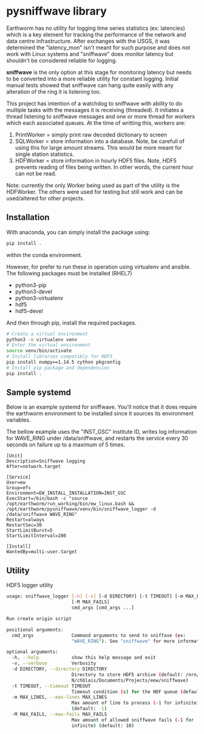 # pysniffwave library

Earthworm has no utility for logging time series statistics (ex: latencies) which is a key element for tracking the performance of the network and data centre infrastructure.  After exchanges with the USGS, it was determined the "latency_mon" isn't meant for such purpose and does not work with Linux systems and "sniffwave" does monitor latency but shouldn't be considered reliable for logging.

**sniffwave** is the only option at this stage for monitoring latency but needs to be converted into a more reliable utility for constant logging.  Initial manual tests showed that sniffwave can hang quite easily with any alteration of the ring it is listening too.

This project has intention of a watchdog to sniffwave with ability to do multiple tasks with the messages it is receiving (threaded).  It initiates a thread listening to sniffwave messages and one or more thread for workers which each associated queues.  At the time of writting this, workers are:

1. PrintWorker = simply print raw decoded dictionary to screen
2. SQLWorker = store information into a database.  Note, be carefull of using this for large amount streams.  This would be more meant for single station statistics.
3. HDFWorker = store information in hourly HDF5 files.  Note, HDF5 prevents reading of files being written.  In other words, the current hour can not be read.

Note: currently the only Worker being used as part of the utility is the HDFWorker.  The others were used for testing but still work and can be used/altered for other projects.

## Installation

With anaconda, you can simply install the package using:

```bash
pip install .
```

within the conda environment.

However, for prefer to run these in operation using virtualenv and ansible.  The following packages must be installed (RHEL7)

* python3-pip
* python3-devel
* python3-virtualenv
* hdf5
* hdf5-devel

And then through pip, install the required packages.

```bash
# Create a virtual environment
python3 -m virtualenv venv
# Enter the virtual environment
source venv/bin/activate
# Install libraries compatibly for HDF5
pip install numpy==1.14.5 cython pkgconfig
# Install pip package and dependencies
pip install .
```

## Sample systemd

Below is an example systemd for sniffwave.  You'll notice that it does require the earthworm environment to be installed since it sources its environment variables.

The bellow example uses the "INST_GSC" institute ID, writes log information for WAVE_RING under /data/sniffwave, and restarts the service every 30 seconds on failure up to a maximum of 5 times.

```text
[Unit]
Description=Sniffwave logging
After=network.target

[Service]
User=ew
Group=efs
Environment=EW_INSTALL_INSTALLATION=INST_GSC
ExecStart=/bin/bash -c "source /opt/earthworm/run_working/bin/ew_linux.bash && /opt/earthworm/pysniffwave/venv/bin/sniffwave_logger -d /data/sniffwave WAVE_RING"
Restart=always
RestartSec=30
StartLimitBurst=5
StartLimitInterval=200

[Install]
WantedBy=multi-user.target
```

## Utility

HDF5 logger utility

```bash
usage: sniffwave_logger [-h] [-v] [-d DIRECTORY] [-t TIMEOUT] [-m MAX_LINES]
                        [-M MAX_FAILS]
                        cmd_args [cmd_args ...]

Run create origin script

positional arguments:
  cmd_args              Command arguments to send to sniffave (ex:
                        "WAVE_RING"). See "sniffwave" for more information.

optional arguments:
  -h, --help            show this help message and exit
  -v, --verbose         Verbosity
  -d DIRECTORY, --directory DIRECTORY
                        Directory to store HDF5 archive (default: /nrn/home/NR
                        N/chblais/Documents/Projects/eew/sniffwave)
  -t TIMEOUT, --timeout TIMEOUT
                        Timeout condition (s) for the HDF queue (default: 10)
  -m MAX_LINES, --max-lines MAX_LINES
                        Max amount of line to process (-1 for infinite)
                        (default: -1)
  -M MAX_FAILS, --max-fails MAX_FAILS
                        Max amount of allowed sniffwave fails (-1 for
                        infinite) (default: 10)
```
